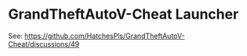 # GrandTheftAutoV-Cheat Launcher
See: https://github.com/HatchesPls/GrandTheftAutoV-Cheat/discussions/49
